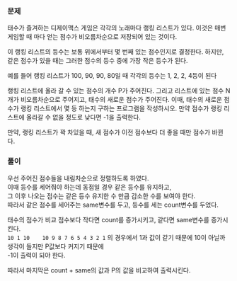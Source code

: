 ### 문제

태수가 즐겨하는 디제이맥스 게임은 각각의 노래마다 랭킹 리스트가 있다. 이것은 매번 게임할 때 마다 얻는 점수가 비오름차순으로 저장되어 있는 것이다.

이 랭킹 리스트의 등수는 보통 위에서부터 몇 번째 있는 점수인지로 결정한다. 하지만, 같은 점수가 있을 때는 그러한 점수의 등수 중에 가장 작은 등수가 된다.

예를 들어 랭킹 리스트가 100, 90, 90, 80일 때 각각의 등수는 1, 2, 2, 4등이 된다

랭킹 리스트에 올라 갈 수 있는 점수의 개수 P가 주어진다. 그리고 리스트에 있는 점수 N개가 비오름차순으로 주어지고, 태수의 새로운 점수가 주어진다. 이때, 태수의 새로운 점수가 랭킹 리스트에서 몇 등 하는지 구하는 프로그램을 작성하시오. 만약 점수가 랭킹 리스트에 올라갈 수 없을 정도로 낮다면 -1을 출력한다.

만약, 랭킹 리스트가 꽉 차있을 때, 새 점수가 이전 점수보다 더 좋을 때만 점수가 바뀐다.


### 풀이

우선 주어진 점수들을 내림차순으로 정렬하도록 하였다.   
이때 등수를 세어줘야 하는데 동점일 경우 같은 등수를 유지하고,    
그 이후 나오는 점수는 같은 등수 유지한 수 만큼 감소한 수를 보여야 한다.   
따라서 같은 점수를 세어주는 same변수를 두고, 등수를 세는 count변수를 두었다.   

태수의 점수가 비교 점수보다 작다면 count를 증가시키고, 같다면 same변수를 증가시킨다.   
`10 1 10   
10 9 8 7 6 5 4 3 2 1`
의 경우에서 1과 값이 같기 때문에 10이 아닐까 생각이 들지만 P값보다 커지기 때문에   
-1이 출력이 되야 한다.   

따라서 마지막은 count + same의 값과 P의 값을 비교하여 출력시킨다.
